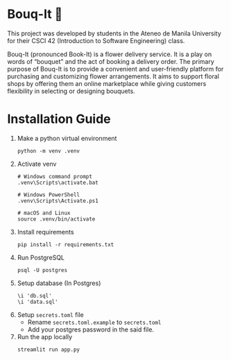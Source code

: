 # Bouq-It 🌹
This project was developed by students in the Ateneo de Manila University for their CSCI 42 (Introduction to Software Engineering) class.

Bouq-It (pronounced Book-It) is a flower delivery service. 
It is a play on words of “bouquet” and the act of booking a delivery order. 
The primary purpose of Bouq-It is to provide a convenient and user-friendly platform for purchasing and customizing flower arrangements. 
It aims to support floral shops by offering them an online marketplace while giving customers flexibility in selecting or designing bouquets.


# Installation Guide
1. Make a python virtual environment
    ```
    python -m venv .venv
    ```
2. Activate venv
    ```
    # Windows command prompt
    .venv\Scripts\activate.bat

    # Windows PowerShell
    .venv\Scripts\Activate.ps1

    # macOS and Linux
    source .venv/bin/activate
    ```
3. Install requirements
    ```
    pip install -r requirements.txt
    ```
4. Run PostgreSQL
    ```
    psql -U postgres
    ```
5. Setup database (In Postgres)
    ```
    \i 'db.sql'
    \i 'data.sql'
    ```
6. Setup `secrets.toml` file
    - Rename `secrets.toml.example` to `secrets.toml`
    - Add your postgres password in the said file.
7. Run the app locally
    ```
    streamlit run app.py
    ```
